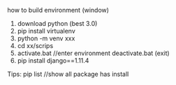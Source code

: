 how to build environment  (window)


1. download python (best 3.0)
2. pip install virtualenv
3. python -m venv xxx
4. cd xx/scrips  
5. activate.bat  //enter environment   deactivate.bat (exit)
6. pip install django==1.11.4 

Tips:
pip list //show all package has install
